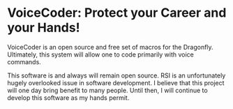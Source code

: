 # VoiceCoder: Protect your Career and your Hands! 
VoiceCoder is an open source and free set of macros for the Dragonfly.
Ultimately, this system will allow one to code primarily with voice commands.

This software is and always will remain open source. RSI is an unfortunately 
hugely overlooked issue in software development. I believe that this project
will one day bring benefit to many people. Until then, I will continue to
develop this software as my hands permit. 
